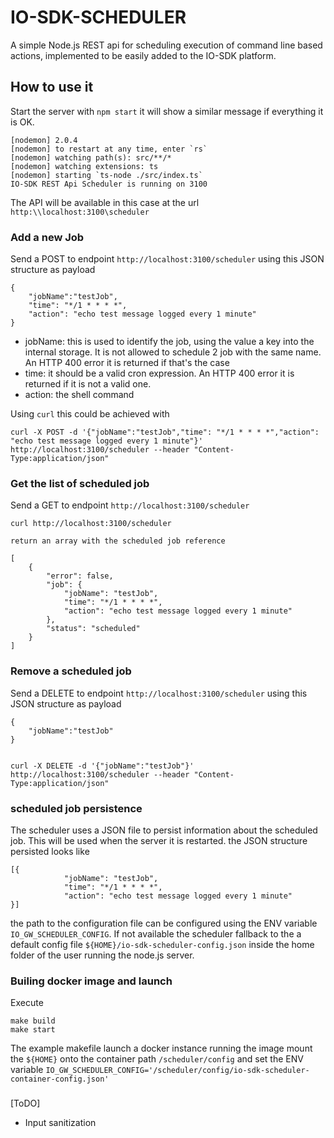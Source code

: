 # IO-SDK-SCHEDULER
A simple Node.js REST api for scheduling execution of command line based actions, implemented to be easily added to the IO-SDK platform.

 ## How to use it
 
 Start the server with `npm start` it will show a similar message if everything it is OK.

```
[nodemon] 2.0.4
[nodemon] to restart at any time, enter `rs`
[nodemon] watching path(s): src/**/*
[nodemon] watching extensions: ts
[nodemon] starting `ts-node ./src/index.ts`
IO-SDK REST Api Scheduler is running on 3100
````

The API will be available in this case at the url `http:\\localhost:3100\scheduler`

### Add a new Job

Send a POST to endpoint `http://localhost:3100/scheduler` using this JSON structure as payload

```
{
    "jobName":"testJob",
    "time": "*/1 * * * *",
    "action": "echo test message logged every 1 minute"
}
```

- jobName: this is used to identify the job, using the value a key into the internal storage. It is not allowed to schedule 2 job with the same name. An HTTP 400 error it
is returned if that's the case
- time: it should be a valid cron expression. An HTTP 400 error it is returned if it is not a valid one.
- action: the shell command


Using `curl` this could be achieved with

```
curl -X POST -d '{"jobName":"testJob","time": "*/1 * * * *","action": "echo test message logged every 1 minute"}' http://localhost:3100/scheduler --header "Content-Type:application/json"
```

### Get the list of scheduled job

Send a GET to endpoint `http://localhost:3100/scheduler`

```
curl http://localhost:3100/scheduler

return an array with the scheduled job reference

[
    {
        "error": false,
        "job": {
            "jobName": "testJob",
            "time": "*/1 * * * *",
            "action": "echo test message logged every 1 minute"
        },
        "status": "scheduled"
    }
]

```

### Remove a scheduled job

Send a DELETE to endpoint `http://localhost:3100/scheduler` using this JSON structure as payload

```
{
    "jobName":"testJob"
}


curl -X DELETE -d '{"jobName":"testJob"}' http://localhost:3100/scheduler --header "Content-Type:application/json"
```

### scheduled job persistence
The scheduler uses a JSON file to persist information about the scheduled job. This will be used when the server it is restarted. the JSON structure persisted looks like

```
[{
            "jobName": "testJob",
            "time": "*/1 * * * *",
            "action": "echo test message logged every 1 minute"
}]
```

the path to the configuration file can be configured using the ENV variable `IO_GW_SCHEDULER_CONFIG`. If not available the scheduler fallback to the a default config file
`${HOME}/io-sdk-scheduler-config.json` inside the home folder of the user running the node.js server.

### Builing docker image and launch

Execute

```
make build
make start
```

The example makefile launch a docker instance running the image mount the `${HOME}` onto the container path `/scheduler/config` and set the 
ENV variable `IO_GW_SCHEDULER_CONFIG='/scheduler/config/io-sdk-scheduler-container-config.json'`

###
[ToDO]

- Input sanitization

